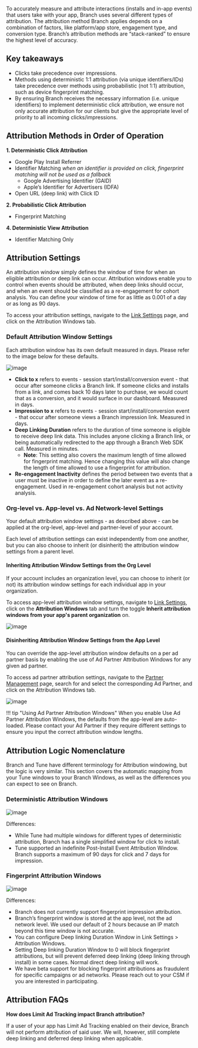 To accurately measure and attribute interactions (installs and in-app events) that users take with your app, Branch uses several different types of attribution. The attribution method Branch applies depends on a combination of factors, like platform/app store, engagement type, and conversion type.  Branch’s attribution methods are “stack-ranked” to ensure the highest level of accuracy.

## Key takeaways

*   Clicks take precedence over impressions.
*   Methods using deterministic 1:1 attribution (via unique identifiers/IDs) take precedence over methods using probabilistic (not 1:1) attribution, such as device fingerprint matching.
*   By ensuring Branch receives the necessary information (i.e. unique identifiers) to implement deterministic click attribution, we ensure not only accurate attribution for our clients but give the appropriate level of priority to all incoming clicks/impressions.

## Attribution Methods in Order of Operation

**1. Deterministic Click Attribution**

*   Google Play Install Referrer
*   Identifier Matching _when an identifier is provided on click, fingerprint matching will not be used as a fallback_
    *   Google Advertising Identifier (GAID)
    *   Apple’s Identifier for Advertisers (IDFA)
*   Open URL (deep link) with Click ID

**2. Probabilistic Click Attribution**

*   Fingerprint Matching

**4. Deterministic View Attribution**

*   Identifier Matching Only


## Attribution Settings

An attribution window simply defines the window of time for when an eligible attribution or deep link can occur. Attribution windows enable you to control when events should be attributed, when deep links should occur, and when an event should be classified as a re-engagement for cohort analysis. You can define your window of time for as little as 0.001 of a day or as long as 90 days.

To access your attribution settings, navigate to the [Link Settings](https://dashboard.branch.io/link-settings) page, and click on the Attribution Windows tab.


### Default Attribution Window Settings

Each attribution window has its own default measured in days. Please refer to the image below for these defaults.

![image](/_assets/img/pages/dashboard/people-based-attribution/attribution-windows.png)

*   **Click to x** refers to events - session start/install/conversion event -  that occur after someone clicks a Branch link. If someone clicks and installs from a link, and comes back 10 days later to purchase, we would count that as a conversion, and it would surface in our dashboard. Measured in days.
*   **Impression to x** refers to events - session start/install/conversion event - that occur after someone views a Branch impression link. Measured in days.
*   **Deep Linking Duration** refers to the duration of time someone is eligible to receive deep link data. This includes anyone clicking a Branch link, or being automatically redirected to the app through a Branch Web SDK call. Measured in minutes.
    *   **Note**: This setting also covers the maximum length of time allowed for fingerprint matching. Hence changing this value will also change the length of time allowed to use a fingerprint for attribution.
*   **Re-engagement Inactivity** defines the period between two events that a user must be inactive in order to define the later event as a re-engagement. Used in re-engagement cohort analysis but not activity analysis.


### Org-level vs. App-level vs. Ad Network-level Settings

Your default attribution window settings - as described above - can be applied at the org-level, app-level and partner-level of your account.

Each level of attribution settings can exist independently from one another, but you can also choose to inherit (or disinherit) the attribution window settings from a parent level.

#### Inheriting Attribution Window Settings from the Org Level

If your account includes an organization level, you can choose to inherit (or not) its attribution window settings for each individual app in your organization.

To access app-level attribution window settings, navigate to [Link Settings](https://branch.dashboard.branch.io/link-settings), click on the **Attribution Windows** tab and turn the toggle **Inherit attribution windows from your app's parent organization** on.

![image](/_assets/img/pages/dashboard/people-based-attribution/attribution-settings-inherit.png)


#### Disinheriting Attribution Window Settings from the App Level

You can override the app-level attribution window defaults on a per ad partner basis by enabling the use of Ad Partner Attribution Windows for any given ad partner.

To access ad partner attribution settings, navigate to the [Partner Management](https://branch.dashboard.branch.io/ads/partner-management) page, search for and select the corresponding Ad Partner, and click on the Attribution Windows tab.

![image](/_assets/img/pages/dashboard/people-based-attribution/ad-partner-attribution-window.png)

!!! tip "Using Ad Partner Attribution Windows"
	When you enable Use Ad Partner Attribution Windows, the defaults from the app-level are auto-loaded. Please contact your Ad Partner if they require different settings to ensure you input the correct attribution window lengths.

## Attribution Logic Nomenclature

Branch and Tune have different terminology for Attribution windowing, but the logic is very similar. This section covers the automatic mapping from your Tune windows to your Branch Windows, as well as the differences you can expect to see on Branch.

### Deterministic Attribution Windows

![image](/_assets/img/pages/dashboard/people-based-attribution/deterministic-attribution-windows.png)

Differences:

*   While Tune had multiple windows for different types of deterministic attribution, Branch has a single simplified window for click to install.
*   Tune supported an indefinite Post-Install Event Attribution Window. Branch supports a maximum of 90 days for click and 7 days for impression.


### Fingerprint Attribution Windows

![image](/_assets/img/pages/dashboard/people-based-attribution/fingerprint-attribution-windows.png)

Differences:

*   Branch does not currently support fingerprint impression attribution.
*   Branch’s fingerprint window is stored at the app level, not the ad network level. We used our default of 2 hours because an IP match beyond this time window is not accurate.
*   You can configure Deep linking Duration Window in Link Settings > Attribution Windows.
*   Setting Deep linking Duration Window to 0 will block fingerprint attributions, but will prevent deferred deep linking (deep linking through install) in some cases. Normal direct deep linking will work.
*   We have beta support for blocking fingerprint attributions as fraudulent for specific campaigns or ad networks. Please reach out to your CSM if you are interested in participating.


## Attribution FAQs

**How does Limit Ad Tracking impact Branch attribution?**

If a user of your app has Limit Ad Tracking enabled on their device, Branch will not perform attribution of said user.  We will, however, still complete deep linking and deferred deep linking when applicable.
